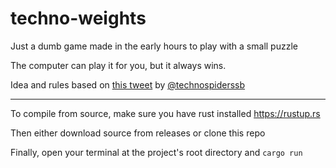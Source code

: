# techno-weights

Just a dumb game made in the early hours to play with a small puzzle

The computer can play it for you, but it always wins.

Idea and rules based on [this tweet](https://twitter.com/technospiderssb/status/1766517704801001894) by [@technospiderssb](https://twitter.com/technospiderssb)

----

To compile from source, make sure you have rust installed <https://rustup.rs>

Then either download source from releases or clone this repo

Finally, open your terminal at the project's root directory and `cargo run`
